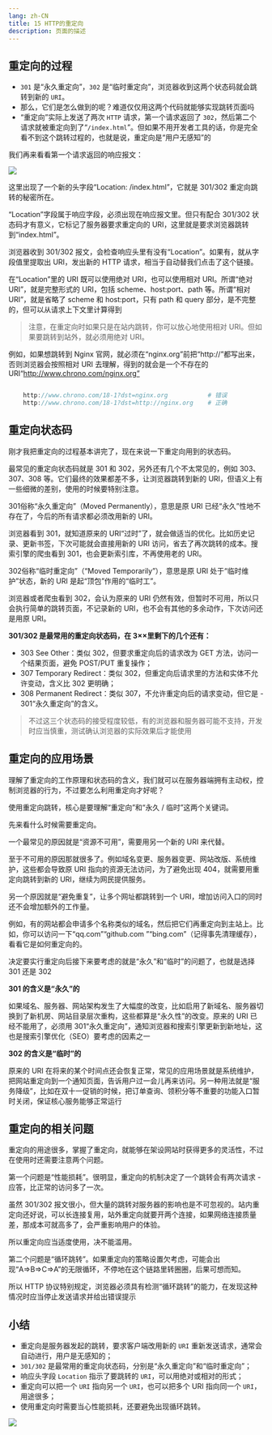 ```yaml
---
lang: zh-CN
title: 15 HTTP的重定向
description: 页面的描述
---
```




##  重定向的过程

*   `301` 是“永久重定向”，`302` 是“临时重定向”，浏览器收到这两个状态码就会跳转到新的 `URI`。
*   那么，它们是怎么做到的呢？难道仅仅用这两个代码就能够实现跳转页面吗
*   “重定向”实际上发送了两次 `HTTP` 请求，第一个请求返回了 `302`，然后第二个请求就被重定向到了“`/index.html`”。但如果不用开发者工具的话，你是完全看不到这个跳转过程的，也就是说，重定向是“用户无感知”的

我们再来看看第一个请求返回的响应报文：

![](https://s.poetries.work/gitee/2019/12/23.png)

这里出现了一个新的头字段“Location: /index.html”，它就是 301/302 重定向跳转的秘密所在。

“Location”字段属于响应字段，必须出现在响应报文里。但只有配合 301/302 状态码才有意义，它标记了服务器要求重定向的 URI，这里就是要求浏览器跳转到“index.html”。

浏览器收到 301/302 报文，会检查响应头里有没有“Location”。如果有，就从字段值里提取出 URI，发出新的 HTTP 请求，相当于自动替我们点击了这个链接。

在“Location”里的 URI 既可以使用绝对 URI，也可以使用相对 URI。所谓“绝对 URI”，就是完整形式的 URI，包括 scheme、host:port、path 等。所谓“相对 URI”，就是省略了 scheme 和 host:port，只有 path 和 query 部分，是不完整的，但可以从请求上下文里计算得到

> 注意，在重定向时如果只是在站内跳转，你可以放心地使用相对 URI。但如果要跳转到站外，就必须用绝对 URI。

例如，如果想跳转到 Nginx 官网，就必须在“nginx.org”前把“http://”都写出来，否则浏览器会按照相对 URI 去理解，得到的就会是一个不存在的 URI“http://www.chrono.com/nginx.org”

```jsx

    http://www.chrono.com/18-1?dst=nginx.org           # 错误
    http://www.chrono.com/18-1?dst=http://nginx.org    # 正确
```

##  重定向状态码

刚才我把重定向的过程基本讲完了，现在来说一下重定向用到的状态码。

最常见的重定向状态码就是 301 和 302，另外还有几个不太常见的，例如 303、307、308 等。它们最终的效果都差不多，让浏览器跳转到新的 URI，但语义上有一些细微的差别，使用的时候要特别注意。

301俗称“永久重定向”（Moved Permanently），意思是原 URI 已经“永久”性地不存在了，今后的所有请求都必须改用新的 URI。

浏览器看到 301，就知道原来的 URI“过时”了，就会做适当的优化。比如历史记录、更新书签，下次可能就会直接用新的 URI 访问，省去了再次跳转的成本。搜索引擎的爬虫看到 301，也会更新索引库，不再使用老的 URI。

302俗称“临时重定向”（“Moved Temporarily”），意思是原 URI 处于“临时维护”状态，新的 URI 是起“顶包”作用的“临时工”。

浏览器或者爬虫看到 302，会认为原来的 URI 仍然有效，但暂时不可用，所以只会执行简单的跳转页面，不记录新的 URI，也不会有其他的多余动作，下次访问还是用原 URI。

**301/302 是最常用的重定向状态码，在 3××里剩下的几个还有：**

*   303 See Other：类似 302，但要求重定向后的请求改为 GET 方法，访问一个结果页面，避免 POST/PUT 重复操作；
*   307 Temporary Redirect：类似 302，但重定向后请求里的方法和实体不允许变动，含义比 302 更明确；
*   308 Permanent Redirect：类似 307，不允许重定向后的请求变动，但它是 - 301“永久重定向”的含义。

> 不过这三个状态码的接受程度较低，有的浏览器和服务器可能不支持，开发时应当慎重，测试确认浏览器的实际效果后才能使用

##  重定向的应用场景

理解了重定向的工作原理和状态码的含义，我们就可以在服务器端拥有主动权，控制浏览器的行为，不过要怎么利用重定向才好呢？

使用重定向跳转，核心是要理解“重定向”和“永久 / 临时”这两个关键词。

先来看什么时候需要重定向。

一个最常见的原因就是“资源不可用”，需要用另一个新的 URI 来代替。

至于不可用的原因那就很多了。例如域名变更、服务器变更、网站改版、系统维护，这些都会导致原 URI 指向的资源无法访问，为了避免出现 404，就需要用重定向跳转到新的 URI，继续为网民提供服务。

另一个原因就是“避免重复”，让多个网址都跳转到一个 URI，增加访问入口的同时还不会增加额外的工作量。

例如，有的网站都会申请多个名称类似的域名，然后把它们再重定向到主站上。比如，你可以访问一下“qq.com”“github.com ”“bing.com”（记得事先清理缓存），看看它是如何重定向的。

决定要实行重定向后接下来要考虑的就是“永久”和“临时”的问题了，也就是选择 301 还是 302

**301 的含义是“永久”的**

如果域名、服务器、网站架构发生了大幅度的改变，比如启用了新域名、服务器切换到了新机房、网站目录层次重构，这些都算是“永久性”的改变。原来的 URI 已经不能用了，必须用 301“永久重定向”，通知浏览器和搜索引擎更新到新地址，这也是搜索引擎优化（SEO）要考虑的因素之一

**302 的含义是“临时”的**

原来的 URI 在将来的某个时间点还会恢复正常，常见的应用场景就是系统维护，把网站重定向到一个通知页面，告诉用户过一会儿再来访问。另一种用法就是“服务降级”，比如在双十一促销的时候，把订单查询、领积分等不重要的功能入口暂时关闭，保证核心服务能够正常运行

##  重定向的相关问题

重定向的用途很多，掌握了重定向，就能够在架设网站时获得更多的灵活性，不过在使用时还需要注意两个问题。

第一个问题是“性能损耗”。很明显，重定向的机制决定了一个跳转会有两次请求 - 应答，比正常的访问多了一次。

虽然 301/302 报文很小，但大量的跳转对服务器的影响也是不可忽视的。站内重定向还好说，可以长连接复用，站外重定向就要开两个连接，如果网络连接质量差，那成本可就高多了，会严重影响用户的体验。

所以重定向应当适度使用，决不能滥用。

第二个问题是“循环跳转”。如果重定向的策略设置欠考虑，可能会出现“A=>B=>C=>A”的无限循环，不停地在这个链路里转圈圈，后果可想而知。

所以 HTTP 协议特别规定，浏览器必须具有检测“循环跳转”的能力，在发现这种情况时应当停止发送请求并给出错误提示

##  小结

*   重定向是服务器发起的跳转，要求客户端改用新的 `URI` 重新发送请求，通常会自动进行，用户是无感知的；
*   `301/302` 是最常用的重定向状态码，分别是“永久重定向”和“临时重定向”；
*   响应头字段 `Location` 指示了要跳转的 `URI`，可以用绝对或相对的形式；
*   重定向可以把一个 `URI` 指向另一个 `URI`，也可以把多个 URI 指向同一个 `URI`，用途很多；
*   使用重定向时需要当心性能损耗，还要避免出现循环跳转。

![](https://s.poetries.work/gitee/2019/12/103.png)
